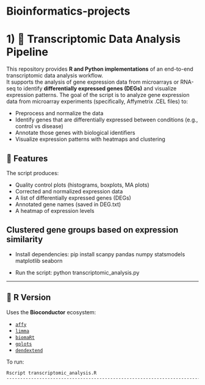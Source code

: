 # Bioinformatics-projects

# 1) 🧬 Transcriptomic Data Analysis Pipeline

This repository provides **R and Python implementations** of an end-to-end transcriptomic data analysis workflow.  
It supports the analysis of gene expression data from microarrays or RNA-seq to identify **differentially expressed genes (DEGs)** and visualize expression patterns.
The goal of the script is to analyze gene expression data from microarray experiments (specifically, Affymetrix .CEL files) to:
- Preprocess and normalize the data
- Identify genes that are differentially expressed between conditions (e.g., control vs disease)
- Annotate those genes with biological identifiers
- Visualize expression patterns with heatmaps and clustering

## 🚀 Features
The script produces:
- Quality control plots (histograms, boxplots, MA plots)
- Corrected and normalized expression data
- A list of differentially expressed genes (DEGs)
- Annotated gene names (saved in DEG.txt)
- A heatmap of expression levels

Clustered gene groups based on expression similarity
---

- Install dependencies:  pip install scanpy pandas numpy statsmodels matplotlib seaborn

- Run the script:  python transcriptomic_analysis.py

---
## 🧠 R Version
Uses the **Bioconductor** ecosystem:
- [`affy`](https://bioconductor.org/packages/affy/)
- [`limma`](https://bioconductor.org/packages/limma/)
- [`biomaRt`](https://bioconductor.org/packages/biomaRt/)
- [`gplots`](https://cran.r-project.org/package=gplots`)
- [`dendextend`](https://cran.r-project.org/package=dendextend`)

To run:
```bash
Rscript transcriptomic_analysis.R
------------------------------------------------------------------------------------------------------------------------------------------------
